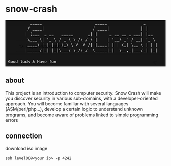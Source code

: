 # snow-crash
![snow-crash](./files/snow-crash.png)
## about
This project is an introduction to computer security. Snow Crash will make you discover security in various sub-domains, with a developer-oriented approach. You will become familiar with several languages (ASM/perl/php…), develop a certain logic to understand unknown programs, and become aware of problems linked to simple programming errors
## connection

download iso image
```
ssh level00@<your ip> -p 4242
```
